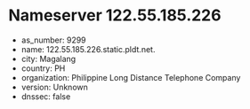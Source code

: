 # Nameserver 122.55.185.226

* as_number: 9299
* name: 122.55.185.226.static.pldt.net.
* city: Magalang
* country: PH
* organization: Philippine Long Distance Telephone Company
* version: Unknown
* dnssec: false
